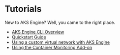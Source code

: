 # Tutorials

New to AKS Engine? Well, you came to the right place.

- [AKS Engine CLI Overview](cli-overview.md)
- [Quickstart Guide](quickstart.md)
- [Using a custom virtual network with AKS Engine](custom-vnet.md)
- [Using the Container Monitoring Add-on](containermonitoringaddon.md)

